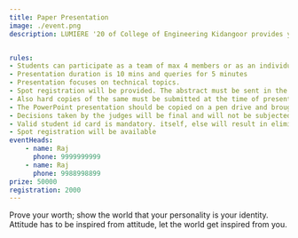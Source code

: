 ```yaml
---
title: Paper Presentation
image: ./event.png
description: LUMIERE '20 of College of Engineering Kidangoor provides you an opportunity for showcasing your innovative ideas......


rules: 
- Students can participate as a team of max 4 members or as an individual.
- Presentation duration is 10 mins and queries for 5 minutes
- Presentation focuses on technical topics.
- Spot registration will be provided. The abstract must be sent in the prescribed format during online registration to iamaswinkrishna47@gmail.com
- Also hard copies of the same must be submitted at the time of presentation.
- The PowerPoint presentation should be copied on a pen drive and brought.
- Decisions taken by the judges will be final and will not be subjected to any further discussions.
- Valid student id card is mandatory. itself, else will result in elimination. 
- Spot registration will be available
eventHeads:
    - name: Raj
      phone: 9999999999
    - name: Raj
      phone: 9988998899
prize: 50000
registration: 2000
---
```


Prove your worth; show the world that your personality is your identity. Attitude has to be inspired from attitude, let the world get inspired from you.
